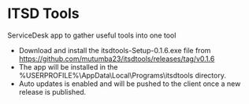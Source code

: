 # ITSD Tools
ServiceDesk app to gather useful tools into one tool

* Download and install the itsdtools-Setup-0.1.6.exe file from https://github.com/mutumba23/itsdtools/releases/tag/v0.1.6
* The app will be installed in the %USERPROFILE%\AppData\Local\Programs\itsdtools directory.
* Auto updates is enabled and will be pushed to the client once a new release is published.
